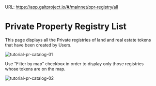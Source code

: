 <!--- 
 * Copyright ©️ 2018 Galt•Core Blockchain Company
  Nikolai Popeka [Basic Agreement](ipfs/QmaCiXUmSrP16Gz8Jdzq6AJESY1EAANmmwha15uR3c1bsS).
  
  
--->

URL: https://app.galtproject.io/#/mainnet/ppr-registry/all

# Private Property Registry List 

This page displays all the Private registries of land and real estate tokens that have been created by Users.

![tutorial-pr-catalog-01](https://raw.githubusercontent.com/galtproject/galtproject-docs/master/examples/en/images/tutorial-pr-catalog-01.jpg)

Use "Filter by map" checkbox in order to display only those registries whose tokens are on the map.

![tutorial-pr-catalog-02](https://raw.githubusercontent.com/galtproject/galtproject-docs/master/examples/en/images/tutorial-pr-catalog-02.jpg)
